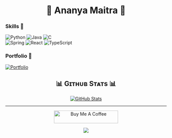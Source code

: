<h1 align="center">👾 Ananya Maitra 👾</h1>


</h2>

### Skills 🙉
![Python](https://img.shields.io/badge/python-3776AB?style=for-the-badge&logo=python&logoColor=white) ![Java](https://img.shields.io/badge/Java-ED8B00?style=for-the-badge&logo=openjdk&logoColor=white)	![C](https://img.shields.io/badge/c-00599C?style=for-the-badge&logo=c%2B%2B&logoColor=white)
  <br>![Spring](https://img.shields.io/badge/spring-%236DB33F.svg?style=for-the-badge&logo=spring&logoColor=white)	![React](https://img.shields.io/badge/react-61DAFB?style=for-the-badge&logo=react&logoColor=black) ![TypeScript](https://img.shields.io/badge/TypeScript-007ACC?style=for-the-badge&logo=typescript&logoColor=white) 

### Portfolio 🐒
[![Portfolio](https://img.shields.io/badge/Portfolio-Notion-green?style=for-the-badge)](https://mypersonalportfolio012.netlify.app/)

<!--Github stats Table--> 
<h2 align="center">📊 Gɪᴛʜᴜʙ Sᴛᴀᴛs 📊</h2>
<td width="50%">
      <p align="center">
        <a href="https://github.com/ananyya012">
          <img align="center" src="https://github-readme-stats.vercel.app/api?username=ananyya012&count_private=true&show_icons=true&theme=nightowl&bg_color=0,000000,441350&title_color=c56a90&text_color=ffffff&rank_icon=github&hide=prs,issues,contribs&show=reviews,prs_merged,prs_merged_percentage" alt="GitHub Stats" />
        </a>
      </p>
    </td>


    



-----------------------------
<!--Buy me a coffee-->
<div align="center">
<a href="https://ko-fi.com/ananyaa012" target="_blank"><img src="https://cdn.ko-fi.com/cdn/kofi3.png?v=3" alt="Buy Me A Coffee" style="height: 40px !important;width: 200px !important;" ></a>
</div>


<!--Footer--> 
<p align="center">
  <img src="https://capsule-render.vercel.app/api?type=waving&color=gradient&height=65&section=footer"/>
</p>
 </div>

